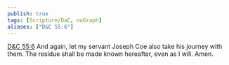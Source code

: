 ```yaml
---
publish: true
tags: [Scripture/DaC, noGraph]
aliases: ["D&C 55:6"]
---
```

[D&C 55:6](https://churchofjesuschrist.org/study/scriptures/dc-testament/dc/55?lang=eng&id=p6#p6) And again, let my servant Joseph Coe also take his journey with them. The residue shall be made known hereafter, even as I will. Amen.





